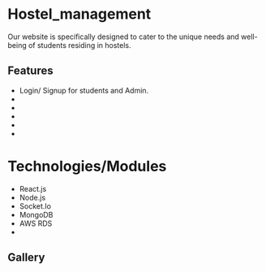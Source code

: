 # Hostel_management
Our website is specifically designed to cater to the unique needs and well-being of students residing in hostels.

## Features
+ Login/ Signup for students and Admin.
+ 
+
+
+
+

 # Technologies/Modules
+ React.js
+ Node.js
+ Socket.Io
+ MongoDB
+ AWS RDS
+
## Gallery

